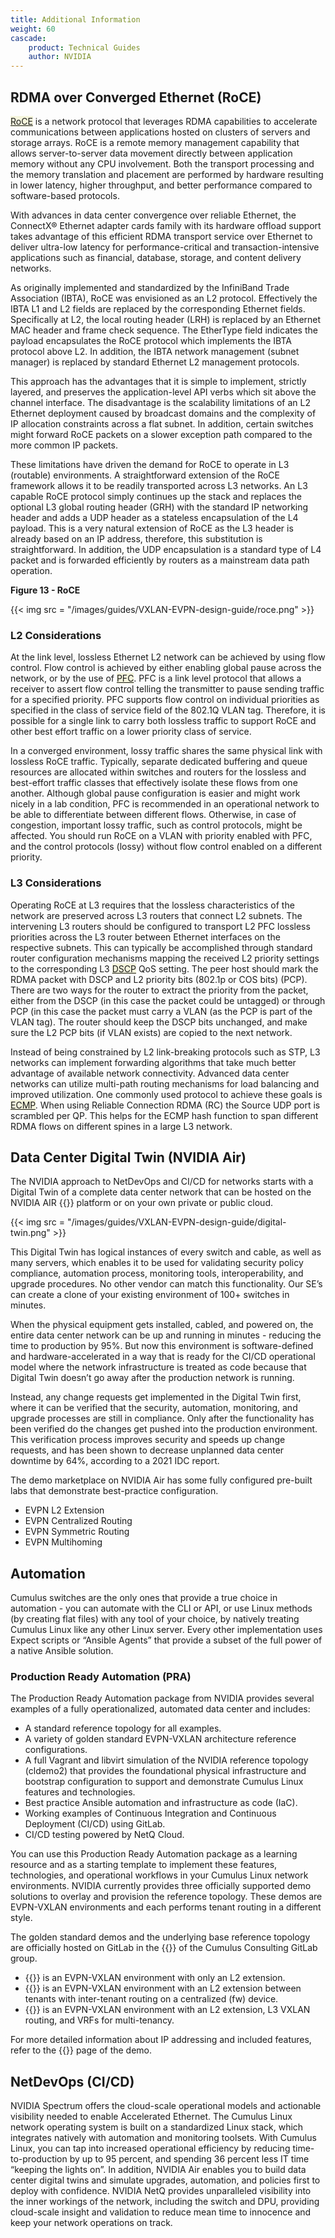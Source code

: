 ```yaml
---
title: Additional Information
weight: 60
cascade:
    product: Technical Guides
    author: NVIDIA
---
```

## RDMA over Converged Ethernet (RoCE)

<span style="background-color:#F5F5DC">[RoCE](## "RDMA over Converged Ethernet")</span> is a network protocol that leverages RDMA capabilities to accelerate communications between applications hosted on clusters of servers and storage arrays. RoCE is a remote memory management capability that allows server-to-server data movement directly between application memory without any CPU involvement. Both the transport processing and the memory translation and placement are performed by hardware resulting in lower latency, higher throughput, and better performance compared to software-based protocols. 

With advances in data center convergence over reliable Ethernet, the ConnectX® Ethernet adapter cards family with its hardware offload support takes advantage of this efficient RDMA transport service over Ethernet to deliver ultra-low latency for performance-critical and transaction-intensive applications such as financial, database, storage, and content delivery networks.

As originally implemented and standardized by the InfiniBand Trade Association (IBTA), RoCE was envisioned as an L2 protocol. Effectively the IBTA L1 and L2 fields are replaced by the corresponding Ethernet fields. Specifically at L2, the local routing header (LRH) is replaced by an Ethernet MAC header and frame check sequence. The EtherType field indicates the payload encapsulates the RoCE protocol which implements the IBTA protocol above L2. In addition, the IBTA network management (subnet manager) is replaced by standard Ethernet L2 management protocols.

This approach has the advantages that it is simple to implement, strictly layered, and preserves the application-level API verbs which sit above the channel interface. The disadvantage is the scalability limitations of an L2 Ethernet deployment caused by broadcast domains and the complexity of IP allocation constraints across a flat subnet. In addition, certain switches might forward RoCE packets on a slower exception path compared to the more common IP packets.

These limitations have driven the demand for RoCE to operate in L3 (routable) environments. A straightforward extension of the RoCE framework allows it to be readily transported across L3 networks. An L3 capable RoCE protocol simply continues up the stack and replaces the optional L3 global routing header (GRH) with the standard IP networking header and adds a UDP header as a stateless encapsulation of the L4 payload. This is a very natural extension of RoCE as the L3 header is already based on an IP address, therefore, this substitution is straightforward. In addition, the UDP encapsulation is a standard type of L4 packet and is forwarded efficiently by routers as a mainstream data path operation.

**Figure 13 - RoCE**

{{< img src = "/images/guides/VXLAN-EVPN-design-guide/roce.png" >}}

### L2 Considerations

At the link level, lossless Ethernet L2 network can be achieved by using flow control. Flow control is achieved by either enabling global pause across the network, or by the use of <span style="background-color:#F5F5DC">[PFC](## "priority flow control")</span>. PFC is a link level protocol that allows a receiver to assert flow control telling the transmitter to pause sending traffic for a specified priority. PFC supports flow control on individual priorities as specified in the class of service field of the 802.1Q VLAN tag. Therefore, it is possible for a single link to carry both lossless traffic to support RoCE and other best effort traffic on a lower priority class of service.

In a converged environment, lossy traffic shares the same physical link with lossless RoCE traffic. Typically, separate dedicated buffering and queue resources are allocated within switches and routers for the lossless and best-effort traffic classes that effectively isolate these flows from one another. Although global pause configuration is easier and might work nicely in a lab condition, PFC is recommended in an operational network to be able to differentiate between different flows. Otherwise, in case of congestion, important lossy traffic, such as control protocols, might be affected. You should run RoCE on a VLAN with priority enabled with PFC, and the control protocols (lossy) without flow control enabled on a different priority.

### L3 Considerations

Operating RoCE at L3 requires that the lossless characteristics of the network are preserved across L3 routers that connect L2 subnets. The intervening L3 routers should be configured to transport L2 PFC lossless priorities across the L3 router between Ethernet interfaces on the respective subnets. This can typically be accomplished through standard router configuration mechanisms mapping the received L2 priority settings to the corresponding L3 <span style="background-color:#F5F5DC">[DSCP](## "Differentiated Serviced Code Point")</span> QoS setting. The peer host should mark the RDMA packet with DSCP and L2 priority bits (802.1p or COS bits) (PCP). There are two ways for the router to extract the priority from the packet, either from the DSCP (in this case the packet could be untagged) or through PCP (in this case the packet must carry a VLAN (as the PCP is part of the VLAN tag). The router should keep the DSCP bits unchanged, and make sure the L2 PCP bits (if VLAN exists) are copied to the next network.

Instead of being constrained by L2 link-breaking protocols such as STP, L3 networks can implement forwarding algorithms that take much better advantage of available network connectivity. Advanced data center networks can utilize multi-path routing mechanisms for load balancing and improved utilization. One commonly used protocol to achieve these goals is <span style="background-color:#F5F5DC">[ECMP](## "Equal Cost Multiple Path")</span>. When using Reliable Connection RDMA (RC) the Source UDP port is scrambled per QP. This helps for the ECMP hash function to span different RDMA flows on different spines in a large L3 network.

## Data Center Digital Twin (NVIDIA Air)

The NVIDIA approach to NetDevOps and CI/CD for networks starts with a Digital Twin of a complete data center network that can be hosted on the NVIDIA AIR {{<exlink url="https://air.nvidia.com" text="(air.nvidia.com)">}} platform or on your own private or public cloud.

{{< img src = "/images/guides/VXLAN-EVPN-design-guide/digital-twin.png" >}}

This Digital Twin has logical instances of every switch and cable, as well as many servers, which enables it to be used for validating security policy compliance, automation process, monitoring tools, interoperability, and upgrade procedures. No other vendor can match this functionality. Our SE’s can create a clone of your existing environment of 100+ switches in minutes.

When the physical equipment gets installed, cabled, and powered on, the entire data center network can be up and running in minutes - reducing the time to production by 95%. But now this environment is software-defined and hardware-accelerated in a way that is ready for the CI/CD operational model where the network infrastructure is treated as code because that Digital Twin doesn’t go away after the production network is running.

Instead, any change requests get implemented in the Digital Twin first, where it can be verified that the security, automation, monitoring, and upgrade processes are still in compliance. Only after the functionality has been verified do the changes get pushed into the production environment. This verification process improves security and speeds up change requests, and has been shown to decrease unplanned data center downtime by 64%, according to a 2021 IDC report.

The demo marketplace on NVIDIA Air has some fully configured pre-built labs that demonstrate best-practice configuration.
- EVPN L2 Extension
- EVPN Centralized Routing
- EVPN Symmetric Routing
- EVPN Multihoming

## Automation

Cumulus switches are the only ones that provide a true choice in automation - you can automate with the CLI or API, or use Linux methods (by creating flat files) with any tool of your choice, by natively treating Cumulus Linux like any other Linux server. Every other implementation uses Expect scripts or “Ansible Agents” that provide a subset of the full power of a native Ansible solution.

### Production Ready Automation (PRA)

The Production Ready Automation package from NVIDIA provides several examples of a fully operationalized, automated data center and includes:
- A standard reference topology for all examples.
- A variety of golden standard EVPN-VXLAN architecture reference configurations.
- A full Vagrant and libvirt simulation of the NVIDIA reference topology (cldemo2) that provides the foundational physical infrastructure and bootstrap configuration to support and demonstrate Cumulus Linux features and technologies.
- Best practice Ansible automation and infrastructure as code (IaC).
- Working examples of Continuous Integration and Continuous Deployment (CI/CD) using GitLab.
- CI/CD testing powered by NetQ Cloud.

You can use this Production Ready Automation package as a learning resource and as a starting template to implement these features, technologies, and operational workflows in your Cumulus Linux network environments. NVIDIA currently provides three officially supported demo solutions to overlay and provision the reference topology. These demos are EVPN-VXLAN environments and each performs tenant routing in a different style.

The golden standard demos and the underlying base reference topology are officially hosted on GitLab in the {{<exlink url="https://gitlab.com/cumulus-consulting/goldenturtle" text="Golden Turtle folder ">}} of the Cumulus Consulting GitLab group.
- {{<exlink url="https://gitlab.com/cumulus-consulting/goldenturtle/dc_configs_vxlan_evpnl2only" text="EVPN L2 Only">}} is an EVPN-VXLAN environment with only an L2 extension.
- {{<exlink url="https://gitlab.com/cumulus-consulting/goldenturtle/dc_configs_vxlan_evpncent" text="EVPN Centralized Routing">}} is an EVPN-VXLAN environment with an L2 extension between tenants with inter-tenant routing on a centralized (fw) device.
- {{<exlink url="https://gitlab.com/cumulus-consulting/goldenturtle/dc_configs_vxlan_evpnsym" text="EVPN Symmetric Mode">}} is an EVPN-VXLAN environment with an L2 extension, L3 VXLAN routing, and VRFs for multi-tenancy.

For more detailed information about IP addressing and included features, refer to the {{<exlink url="https://gitlab.com/cumulus-consulting/goldenturtle" text="README">}} page of the demo.

## NetDevOps (CI/CD)

NVIDIA Spectrum offers the cloud-scale operational models and actionable visibility needed to enable Accelerated Ethernet. The Cumulus Linux network operating system is built on a standardized Linux stack, which integrates natively with automation and monitoring toolsets. With Cumulus Linux, you can tap into increased operational efficiency by reducing time-to-production by up to 95 percent, and spending 36 percent less IT time “keeping the lights on”. In addition, NVIDIA Air enables you to build data center digital twins and simulate upgrades, automation, and policies first to deploy with confidence. NVIDIA NetQ provides unparalleled visibility into the inner workings of the network, including the switch and DPU, providing cloud-scale insight and validation to reduce mean time to innocence and keep your network operations on track.
